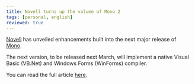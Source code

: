 ```yaml
---
title: Novell turns up the volume of Mono 2
tags: [personal, english]
reviewed: true
---
```

[Novell](http://www.novell.com) has unveiled enhancements built into the next major release of [Mono](http://www.go-mono.com).  
  
The next version, to be released next March, will implement a native Visual Basic (VB.Net) and Windows Forms (WinForms) compiler.  
  
You can read the full article [here](http://www.vnunet.com/news/1158239).  
